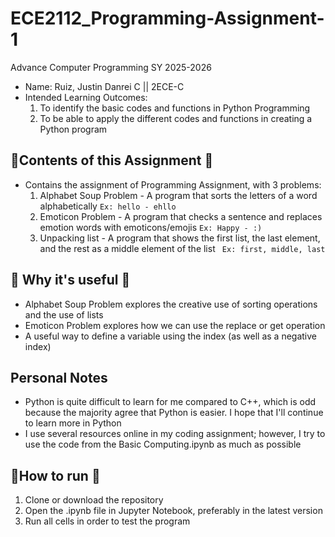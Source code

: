 # ECE2112_Programming-Assignment-1
Advance Computer Programming SY 2025-2026
- Name: Ruiz, Justin Danrei C || 2ECE-C
- Intended Learning Outcomes:
  1. To identify the basic codes and functions in Python Programming
  2. To be able to apply the different codes and functions in creating a Python program
## 📝Contents of this Assignment 📝
- Contains the assignment of Programming Assignment, with 3 problems:
   1. Alphabet Soup Problem - A program that sorts the letters of a word alphabetically ``Ex: hello - ehllo``
   2. Emoticon Problem - A program that checks a sentence and replaces emotion words with emoticons/emojis ``Ex: Happy - :)``
   3. Unpacking list - A program that shows the first list, the last element, and the rest as a middle element of the list `` Ex: first, middle, last``
## 💭 Why it's useful 💭
- Alphabet Soup Problem explores the creative use of sorting operations and the use of lists
- Emoticon Problem explores how we can use the replace or get operation
- A useful way to define a variable using the index (as well as a negative index)
## Personal Notes
- Python is quite difficult to learn for me compared to C++, which is odd because the majority agree that Python is easier. I hope that I'll continue to learn more in Python
- I use several resources online in my coding assignment; however, I try to use the code from the Basic Computing.ipynb as much as possible
## 📁How to run 📁
1. Clone or download the repository
2. Open the .ipynb file in Jupyter Notebook, preferably in the latest version
3. Run all cells in order to test the program
